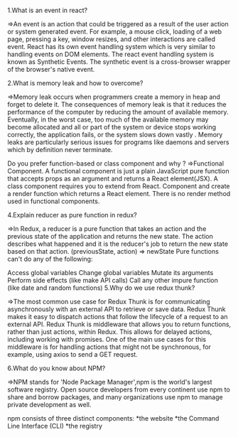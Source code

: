1.What is an event in react?

=>An event is an action that could be triggered as a result of the user action or system generated event. For example, a mouse click, loading of a web page, pressing a key, window resizes, and other interactions are called event. React has its own event handling system which is very similar to handling events on DOM elements. The react event handling system is known as Synthetic Events. The synthetic event is a cross-browser wrapper of the browser's native event.

2.What is memory leak and how to overcome?

=>Memory leak occurs when programmers create a memory in heap and forget to delete it. The consequences of memory leak is that it reduces the performance of the computer by reducing the amount of available memory. Eventually, in the worst case, too much of the available memory may become allocated and all or part of the system or device stops working correctly, the application fails, or the system slows down vastly . Memory leaks are particularly serious issues for programs like daemons and servers which by definition never terminate.

Do you prefer function-based or class component and why ?
=>Functional Component. A functional component is just a plain JavaScript pure function that accepts props as an argument and returns a React element(JSX). A class component requires you to extend from React. Component and create a render function which returns a React element. There is no render method used in functional components.

4.Explain reducer as pure function in redux?

=>In Redux, a reducer is a pure function that takes an action and the previous state of the application and returns the new state. The action describes what happened and it is the reducer's job to return the new state based on that action. (previousState, action) => newState Pure functions can't do any of the following:

Access global variables
Change global variables
Mutate its arguments
Perform side effects (like make API calls)
Call any other impure function (like date and random functions)
5.Why do we use redux thunk?

=>The most common use case for Redux Thunk is for communicating asynchronously with an external API to retrieve or save data. Redux Thunk makes it easy to dispatch actions that follow the lifecycle of a request to an external API. Redux Thunk is middleware that allows you to return functions, rather than just actions, within Redux. This allows for delayed actions, including working with promises. One of the main use cases for this middleware is for handling actions that might not be synchronous, for example, using axios to send a GET request.

6.What do you know about NPM?

=>NPM stands for 'Node Package Manager',npm is the world's largest software registry. Open source developers from every continent use npm to share and borrow packages, and many organizations use npm to manage private development as well.

npm consists of three distinct components: *the website *the Command Line Interface (CLI) *the registry